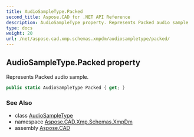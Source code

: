 ```yaml
---
title: AudioSampleType.Packed
second_title: Aspose.CAD for .NET API Reference
description: AudioSampleType property. Represents Packed audio sample
type: docs
weight: 20
url: /net/aspose.cad.xmp.schemas.xmpdm/audiosampletype/packed/
---
```

## AudioSampleType.Packed property

Represents Packed audio sample.

```csharp
public static AudioSampleType Packed { get; }
```

### See Also

* class [AudioSampleType](../)
* namespace [Aspose.CAD.Xmp.Schemas.XmpDm](../../../aspose.cad.xmp.schemas.xmpdm/)
* assembly [Aspose.CAD](../../../)


